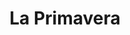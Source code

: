 ---
title: "La Primavera"
url: /santiago-de-veraguas/la-primavera-calle-4-a-norte/
shop: prestamista
---